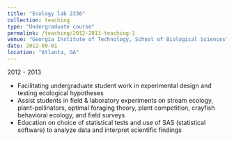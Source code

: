 ```yaml
---
title: "Ecology lab 2336"
collection: teaching
type: "Undergraduate course"
permalink: /teaching/2012-2013-teaching-1
venue: "Georgia Institute of Technology, School of Biological Sciences"
date: 2012-09-01
location: "Atlanta, GA"
---
```

2012 - 2013
* Facilitating undergraduate student work in experimental design and testing ecological hypotheses
* Assist students in field & laboratory experiments on stream ecology, plant-pollinators, optimal foraging theory, plant competition, crayfish behavioral ecology, and field surveys
* Education on choice of statistical tests and use of SAS (statistical software) to analyze data and interpret scientific findings
